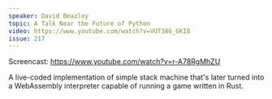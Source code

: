 ```yaml
---
speaker: David Beazley
topic: A Talk Near the Future of Python
video: https://www.youtube.com/watch?v=VUT386_GKI8
issue: 217
---
```


Screencast: https://www.youtube.com/watch?v=r-A78RgMhZU

A live-coded implementation of simple stack machine that's later turned into a WebAssembly interpreter capable of running a game written in Rust.

